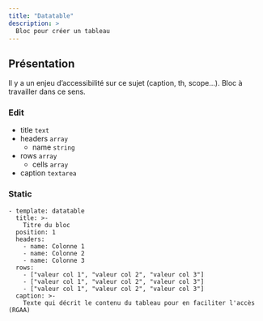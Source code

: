 ```yaml
---
title: "Datatable"
description: >
  Bloc pour créer un tableau
---
```


## Présentation

Il y a un enjeu d’accessibilité sur ce sujet (caption, th, scope…). Bloc à travailler dans ce sens.

### Edit

* title ```text```
* headers ```array```
  * name ```string```
* rows ```array```
  * cells ```array```
* caption ```textarea```


### Static

```
- template: datatable
  title: >-
    Titre du bloc
  position: 1
  headers: 
    - name: Colonne 1
    - name: Colonne 2
    - name: Colonne 3
  rows:
    - ["valeur col 1", "valeur col 2", "valeur col 3"]
    - ["valeur col 1", "valeur col 2", "valeur col 3"]
    - ["valeur col 1", "valeur col 2", "valeur col 3"]
  caption: >-
    Texte qui décrit le contenu du tableau pour en faciliter l'accès (RGAA)
```
